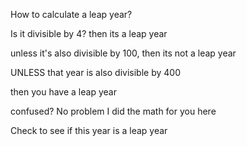 <p>How to calculate a leap year?</p>

<p>Is it divisible by 4? then its a leap year<p>

<p>unless it's also divisible by 100, then its not a leap year</p>

<p>UNLESS that year is also divisible by 400</p>

<p>then you have a leap year</p>


<p>confused?  No problem I did the math for you here</p>

<p>Check to see if this year is a leap year</p>

